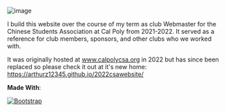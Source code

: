 ![image](https://github.com/user-attachments/assets/de48a17e-b4fa-4a52-970a-fde8b283e197)

I build this website over the course of my term as club Webmaster for the Chinese Students Association at Cal Poly from 2021-2022.  It served as a reference for club members, sponsors, and other clubs who we worked with.

It was originally hosted at www.calpolycsa.org in 2022 but has since been replaced so please check it out at it's new home: https://arthurz12345.github.io/2022csawebsite/


**Made With**:

[![Bootstrap](https://camo.githubusercontent.com/4520a7028dfc78ec3ba2e270799b3727038981fe3e0a9bf7d701b1ad70bceef7/68747470733a2f2f696d672e736869656c64732e696f2f62616467652f426f6f7473747261702d3536334437433f7374796c653d666f722d7468652d6261646765266c6f676f3d626f6f747374726170266c6f676f436f6c6f723d7768697465)](https://getbootstrap.com/)